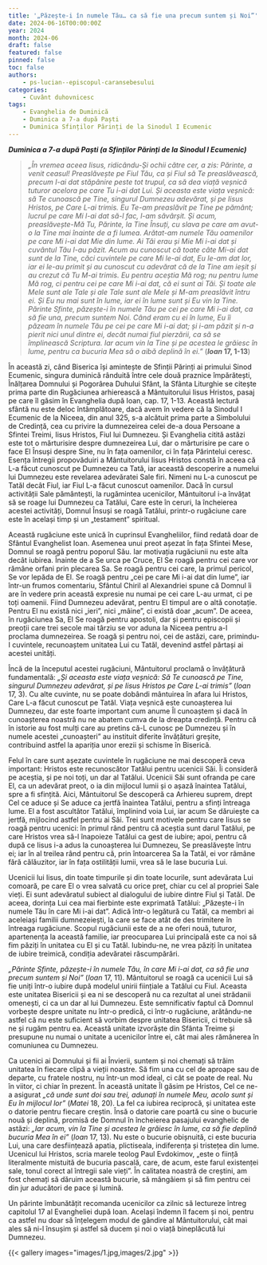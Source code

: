 ```yaml
---
title: '„Păzește-i în numele Tău… ca să fie una precum suntem și Noi”'
date: 2024-06-16T00:00:00Z
year: 2024
month: 2024-06
draft: false
featured: false
pinned: false
toc: false
authors:
    - ps-lucian--episcopul-caransebesului
categories:
    - Cuvânt duhovnicesc
tags:
    - Evanghelia de Duminică
    - Duminica a 7-a după Paști
    - Duminica Sfinților Părinți de la Sinodul I Ecumenic 
---
```

_**Duminica a 7-a după Paști (a Sfinților Părinți de la Sinodul I Ecumenic)**_

> _„În vremea aceea Iisus, ridicându-Și ochii către cer, a zis: Părinte, a venit ceasul! Preaslăvește pe Fiul Tău, ca și Fiul să Te preaslăvească, precum I-ai dat stăpânire peste tot trupul, ca să dea viață veșnică tuturor acelora pe care Tu i-ai dat Lui. Și aceasta este viața veșnică: să Te cunoască pe Tine, singurul Dumnezeu adevărat, și pe Iisus Hristos, pe Care L-ai trimis. Eu Te-am preaslăvit pe Tine pe pământ; lucrul pe care Mi l-ai dat să-l fac, l-am săvârșit. Și acum, preaslăvește-Mă Tu, Părinte, la Tine Însuți, cu slava pe care am avut-o la Tine mai înainte de a fi lumea. Arătat-am numele Tău oamenilor pe care Mi i-ai dat Mie din lume. Ai Tăi erau și Mie Mi i-ai dat și cuvântul Tău l-au păzit. Acum au cunoscut că toate câte Mi-ai dat sunt de la Tine, căci cuvintele pe care Mi le-ai dat, Eu le-am dat lor, iar ei le-au primit și au cunoscut cu adevărat că de la Tine am ieșit și au crezut că Tu M-ai trimis. Eu pentru aceștia Mă rog; nu pentru lume Mă rog, ci pentru cei pe care Mi i-ai dat, că ei sunt ai Tăi. Și toate ale Mele sunt ale Tale și ale Tale sunt ale Mele și M-am preaslăvit întru ei. Și Eu nu mai sunt în lume, iar ei în lume sunt și Eu vin la Tine. Părinte Sfinte, păzește-i în numele Tău pe cei pe care Mi i-ai dat, ca să fie una, precum suntem Noi. Când eram cu ei în lume, Eu îi păzeam în numele Tău pe cei pe care Mi i-ai dat; și i-am păzit și n-a pierit nici unul dintre ei, decât numai fiul pierzării, ca să se împlinească Scriptura. Iar acum vin la Tine și pe acestea le grăiesc în lume, pentru ca bucuria Mea să o aibă deplină în ei.”_ (**_Ioan_ 17, 1-13**)

În această zi, când Biserica își amintește de Sfinții Părinți ai primului Sinod Ecumenic, singura duminică rânduită între cele două praznice împărătești, Înălțarea Domnului și Pogorârea Duhului Sfânt, la Sfânta Liturghie se citește prima parte din Rugăciunea arhierească a Mântuitorului Iisus Hristos, pasaj pe care îl găsim în Evanghelia după Ioan, cap. 17, 1-13. Această lectură sfântă nu este deloc întâmplătoare, dacă avem în vedere că la Sinodul I Ecumenic de la Niceea, din anul 325, s-a alcătuit prima parte a Simbolului de Credință, cea cu privire la dumnezeirea celei de-a doua Persoane a Sfintei Treimi, Iisus Hristos, Fiul lui Dumnezeu. Și Evanghelia citită astăzi este tot o mărturisire despre dumnezeirea Lui, dar o mărturisire pe care o face El Însuși despre Sine, nu în fața oamenilor, ci în fața Părintelui ceresc. Esența întregii propovăduiri a Mântuitorului Iisus Hristos constă în aceea că L-a făcut cunoscut pe Dumnezeu ca Tată, iar această descoperire a numelui lui Dumnezeu este revelarea adevăratei Sale firi. Nimeni nu L-a cunoscut pe Tatăl decât Fiul, iar Fiul L-a făcut cunoscut oamenilor. Dacă în cursul activității Sale pământești, la rugămintea ucenicilor, Mântuitorul i-a învățat să se roage lui Dumnezeu ca Tatălui, Care este în ceruri, la încheierea acestei activități, Domnul Însuși se roagă Tatălui, printr-o rugăciune care este în același timp și un „testament” spiritual.

Această rugăciune este unică în cuprinsul Evangheliilor, fiind redată doar de Sfântul Evanghelist Ioan. Asemenea unui preot așezat în fața Sfintei Mese, Domnul se roagă pentru poporul Său. Iar motivația rugăciunii nu este alta decât iubirea. Înainte de a Se urca pe Cruce, El Se roagă pentru cei care vor rămâne orfani prin plecarea Sa. Se roagă pentru cei care, la primul pericol, Se vor lepăda de El. Se roagă pentru „cei pe care Mi i-ai dat din lume”, iar într-un frumos comentariu, Sfântul Chiril al Alexandriei spune că Domnul îi are în vedere prin această expresie nu numai pe cei care L-au urmat, ci pe toți oamenii. Fiind Dumnezeu adevărat, pentru El timpul are o altă conotație. Pentru El nu există nici „ieri”, nici „mâine”, ci există doar „acum”. De aceea, în rugăciunea Sa, El Se roagă pentru apostoli, dar și pentru episcopii și preoții care trei secole mai târziu se vor aduna la Niceea pentru a-I proclama dumnezeirea. Se roagă și pentru noi, cei de astăzi, care, primindu-I cuvintele, recunoaștem unitatea Lui cu Tatăl, devenind astfel părtași ai acestei unități.

Încă de la începutul acestei rugăciuni, Mântuitorul proclamă o învățătură fundamentală: _„Și aceasta este viața veșnică: Să Te cunoască pe Tine, singurul Dumnezeu adevărat, și pe Iisus Hristos pe Care L-ai trimis”_ (_Ioan_ 17, 3). Cu alte cuvinte, nu se poate dobândi mântuirea în afara lui Hristos, Care L-a făcut cunoscut pe Tatăl. Viața veșnică este cunoașterea lui Dumnezeu, dar este foarte important cum anume Îl cunoaștem și dacă în cunoașterea noastră nu ne abatem cumva de la dreapta credință. Pentru că în istorie au fost mulți care au pretins că-L cunosc pe Dumnezeu și în numele acestei „cunoașteri” au instituit diferite învățături greșite, contribuind astfel la apariția unor erezii și schisme în Biserică.

Felul în care sunt așezate cuvintele în rugăciune ne mai descoperă ceva important: Hristos este recunoscător Tatălui pentru ucenicii Săi. Îi consideră pe aceștia, și pe noi toți, un dar al Tatălui. Ucenicii Săi sunt ofranda pe care El, ca un adevărat preot, o ia din mijlocul lumii și o așază înaintea Tatălui, spre a fi sfințită. Aici, Mântuitorul Se descoperă ca Arhiereu suprem, drept Cel ce aduce și Se aduce ca jertfă înaintea Tatălui, pentru a sfinți întreaga lume. El a fost ascultător Tatălui, împlinind voia Lui, iar acum Se dăruiește ca jertfă, mijlocind astfel pentru ai Săi. Trei sunt motivele pentru care Iisus se roagă pentru ucenici: în primul rând pentru că aceștia sunt darul Tatălui, pe care Hristos vrea să-l înapoieze Tatălui ca gest de iubire; apoi, pentru că după ce Iisus i-a adus la cunoașterea lui Dumnezeu, Se preaslăvește întru ei; iar în al treilea rând pentru că, prin întoarcerea Sa la Tatăl, ei vor rămâne fără călăuzitor, iar în fața ostilității lumii, vrea să le lase bucuria Lui.

Ucenicii lui Iisus, din toate timpurile și din toate locurile, sunt adevărata Lui comoară, pe care El o vrea salvată cu orice preț, chiar cu cel al propriei Sale vieți. Ei sunt adevăratul subiect al dialogului de iubire dintre Fiul și Tatăl. De aceea, dorința Lui cea mai fierbinte este exprimată Tatălui: „Păzește-i în numele Tău în care Mi i-ai dat”. Adică într-o legătură cu Tatăl, ca membri ai aceleiași familii dumnezeiești, la care se face atât de des trimitere în întreaga rugăciune. Scopul rugăciunii este de a ne oferi nouă, tuturor, apartenența la această familie, iar preocuparea Lui principală este ca noi să fim păziți în unitatea cu El și cu Tatăl. Iubindu-ne, ne vrea păziți în unitatea de iubire treimică, condiția adevăratei răscumpărări.

_„Părinte Sfinte, păzește-i în numele Tău, în care Mi i-ai dat, ca să fie una precum suntem și Noi”_ (_Ioan_ 17, 11). Mântuitorul se roagă ca ucenicii Lui să fie uniți într-o iubire după modelul unirii ființiale a Tatălui cu Fiul. Aceasta este unitatea Bisericii și ea ni se descoperă nu ca rezultat al unei strădanii omenești, ci ca un dar al lui Dumnezeu. Este semnificativ faptul că Domnul vorbește despre unitate nu într-o predică, ci într-o rugăciune, arătându-ne astfel că nu este suficient să vorbim despre unitatea Bisericii, ci trebuie să ne și rugăm pentru ea. Această unitate izvorăște din Sfânta Treime și presupune nu numai o unitate a ucenicilor între ei, cât mai ales rămânerea în comuniunea cu Dumnezeu.

Ca ucenici ai Domnului și fii ai Învierii, suntem și noi chemați să trăim unitatea în fiecare clipă a vieții noastre. Să fim una cu cel de aproape sau de departe, cu fratele nostru, nu într-un mod ideal, ci cât se poate de real. Nu în viitor, ci chiar în prezent. În această unitate Îl găsim pe Hristos, Cel ce ne-a asigurat _„că unde sunt doi sau trei, adunați în numele Meu, acolo sunt și Eu în mijlocul lor”_ (_Matei_ 18, 20). La fel ca iubirea reciprocă, și unitatea este o datorie pentru fiecare creștin. Însă o datorie care poartă cu sine o bucurie nouă și deplină, promisă de Domnul în încheierea pasajului evanghelic de astăzi: _„Iar acum, vin la Tine și acestea le grăiesc în lume, ca să fie deplină bucuria Mea în ei”_ (_Ioan_ 17, 13). Nu este o bucurie obișnuită, ci este bucuria Lui, una care desființează apatia, plictiseala, indiferența și tristețea din lume. Ucenicul lui Hristos, scria marele teolog Paul Evdokimov, „este o ființă literalmente mistuită de bucuria pascală, care, de acum, este farul existenței sale, tonul corect al întregii sale vieți”. În calitatea noastră de creștini, am fost chemați să dăruim această bucurie, să mângâiem și să fim pentru cei din jur aducători de pace și lumină.

Un părinte îmbunătățit recomanda ucenicilor ca zilnic să lectureze întreg capitolul 17 al Evangheliei după Ioan. Același îndemn îl facem și noi, pentru ca astfel nu doar să înțelegem modul de gândire al Mântuitorului, cât mai ales să ni-l însușim și astfel să ducem și noi o viață bineplăcută lui Dumnezeu.

{{< gallery images="images/1.jpg,images/2.jpg" >}}
